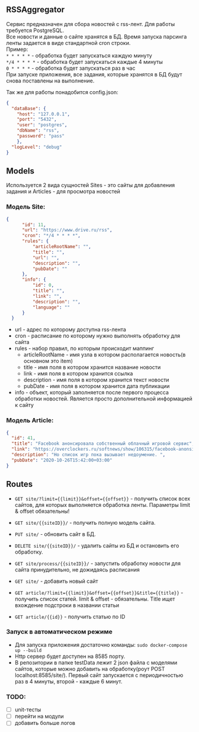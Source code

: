 ## RSSAggregator
Сервис предназначен для сбора новостей с rss-лент. 
Для работы требуется PostgreSQL.  
Все новости и данные о сайте хранятся в БД. Время запуска парсинга ленты задается в виде стандартной cron строки.  
Пример:  
`* * * * *` - обработка будет запускаться каждую минуту  
`*/4 * * * *` - обработка будет запускаться каждые 4 минуты  
`0 * * * *` - обработка будет запускаться раз в час  
При запуске приложения, все задания, которые хранятся в БД будут снова поставлены на выполнение. 

Так же для работы понадобится config.json:  
```json
{
  "dataBase": {
	"host": "127.0.0.1",
	"port": "5432",
	"user": "postgres",
	"dbName": "rss",
	"password": "pass"
	},
  "logLevel": "debug"
}
```

## Models  

Используется 2 вида сущностей Sites - это сайты для добавления задания и Articles - для просмотра новостей  
### Модель Site: 
  ```json
 {
        "id": 11,
        "url": "https://www.drive.ru/rss",
        "cron": "*/4 * * * *",
        "rules": {
            "articleRootName": "",
            "title": "",
            "url": "",
            "description": "",
            "pubDate": ""
        },
        "info": {
            "id": 0,
            "title": "",
            "link": "",
            "description": "",
            "language": ""
        }
    }
```
- url - адрес по которому доступна rss-лента
- cron - расписание по которому нужно выполнять обработку для сайта
- rules - набор правил, по которым происходит маппинг
  + articleRootName - имя узла в котором располагается новость(в основном это item)
  + title - имя поля в котором хранится название новости  
  + link - имя поля в котором хранится ссылка 
  + description - имя поля в котором хранится текст новости
  + pubDate - имя поля в котором хранится дата публикации
- info - объект, который заполняется после первого процесса обработки новостей. Является просто дополнительной информацией к сайту

### Модель Article: 
 ```json
 {
   "id": 41,
   "title": "Facebook анонсировала собственный облачный игровой сервис",
   "link": "https://overclockers.ru/softnews/show/106315/facebook-anonsirovala-sobstvennyj-oblachnyj-igrovoj-servis",
   "description": "Но список игр пока вызывает недоумение. ",
   "pubDate": "2020-10-26T15:42:00+03:00"
 }
 ```
## Routes 
+ ```GET site/?limit={{limit}}&offset={{offset}}``` -  получить список всех сайтов, для которых выполняется обработка ленты. Параметры limit & offset обязательны! 
+ ```GET site/{{siteID}}/``` -  получить полную модель сайта.   

+ ```PUT site/``` -  обновить сайт в БД.
+ ```DELETE site/{{siteID}}/``` -  удалить сайты из БД и остановить его обработку.
+ ```GET site/process/{{siteID}}/``` -  запустить обработку новости для сайта принудительно, не дожидаясь расписания  
+ ```GET site/``` -  добавить новый сайт


+ ```GET article/?limit={{limit}}&offset={{offset}}&title={{title}}``` - получить список статей. limit & offset - обязательны. Title ищет вхождение подстроки в названии статьи  

+ ```GET article/{{id}}``` - получить статью по ID  

### Запуск в автоматическом режиме

- Для запуска приложения достаточно команды: `sudo docker-compose up --build`  
- Http сервер будет доступен на 8585 порту.  
- В репозитории в папке testData лежит 2 json файла с моделями сайтов, которые можно добавить на обработку(роут POST localhost:8585/site/). Первый сайт запускается с периодичностью раз в 4 минуты, второй - каждые 6 минут.

### TODO:
* [ ] unit-тесты
* [ ] перейти на модули
* [ ] добавить больше логов